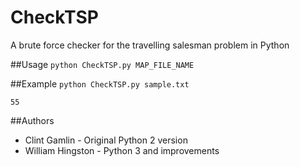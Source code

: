 # CheckTSP
A brute force checker for the travelling salesman problem in Python

##Usage
`python CheckTSP.py MAP_FILE_NAME`

##Example
`python CheckTSP.py sample.txt`

`55`

##Authors
* Clint Gamlin - Original Python 2 version
* William Hingston - Python 3 and improvements